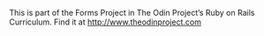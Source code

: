 This is part of the Forms Project in The Odin Project’s Ruby on Rails Curriculum. Find it at http://www.theodinproject.com

